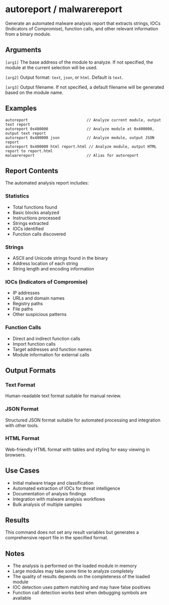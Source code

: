 # autoreport / malwarereport

Generate an automated malware analysis report that extracts strings, IOCs (Indicators of Compromise), function calls, and other relevant information from a binary module.

## Arguments

`[arg1]` The base address of the module to analyze. If not specified, the module at the current selection will be used.

`[arg2]` Output format: `text`, `json`, or `html`. Default is `text`.

`[arg3]` Output filename. If not specified, a default filename will be generated based on the module name.

## Examples

```
autoreport                          // Analyze current module, output text report
autoreport 0x400000                 // Analyze module at 0x400000, output text report  
autoreport 0x400000 json            // Analyze module, output JSON report
autoreport 0x400000 html report.html // Analyze module, output HTML report to report.html
malwarereport                       // Alias for autoreport
```

## Report Contents

The automated analysis report includes:

### Statistics
- Total functions found
- Basic blocks analyzed
- Instructions processed
- Strings extracted
- IOCs identified
- Function calls discovered

### Strings
- ASCII and Unicode strings found in the binary
- Address location of each string
- String length and encoding information

### IOCs (Indicators of Compromise)
- IP addresses
- URLs and domain names
- Registry paths
- File paths
- Other suspicious patterns

### Function Calls
- Direct and indirect function calls
- Import function calls
- Target addresses and function names
- Module information for external calls

## Output Formats

### Text Format
Human-readable text format suitable for manual review.

### JSON Format
Structured JSON format suitable for automated processing and integration with other tools.

### HTML Format
Web-friendly HTML format with tables and styling for easy viewing in browsers.

## Use Cases

- Initial malware triage and classification
- Automated extraction of IOCs for threat intelligence
- Documentation of analysis findings
- Integration with malware analysis workflows
- Bulk analysis of multiple samples

## Results

This command does not set any result variables but generates a comprehensive report file in the specified format.

## Notes

- The analysis is performed on the loaded module in memory
- Large modules may take some time to analyze completely
- The quality of results depends on the completeness of the loaded module
- IOC detection uses pattern matching and may have false positives
- Function call detection works best when debugging symbols are available